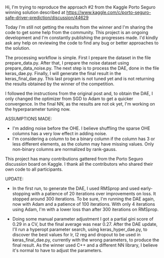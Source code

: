 Hi, I'm trying to reproduce the approach #2 from the Kaggle Porto Seguro winning solution described at https://www.kaggle.com/c/porto-seguro-safe-driver-prediction/discussion/44629

Today I'm still not getting the results from the winner and I'm sharing the code to get some help from the community. This project is an ongoing development and I'm constantly publishing the progresses made. I'd kindly ask any help on reviewing the code to find any bug or better approaches to the solution.

The processing workflow is simple. First I prepare the dataset in the file prepare_data.py. After that, I prepare the noise dataset using prepare_data_noise.py. The next step is to process the DAE, done in the file keras_dae.py. Finally, I will generate the final result in the keras_final_dae.py. This last program is not tuned yet and is not returning the results obtained by the winner of the competition.

I followed the instructions from the original post and, to obtain the DAE, I only changed the optimizer from SGD to Adam to get a quicker convergence. In the final NN, as the results are not ok yet, I'm working on the hyperparameter tuning now.

ASSUMPTIONS MADE:

- I'm adding noise before the OHE. I believe shuffling the sparse OHE columns has a very low effect in adding noise.
- I'm considering a column to be a binary column if the column has 3 or less different elements, as the column may have missing values. Only non-binary columns are normalized by rank-gauss.

This project has many contributions gattered from the Porto Seguro discussion board on Kaggle. I thank all the contributors who shared their own code to all participants.

UPDATE:

- In the first run, to generate the DAE, I used RMSprop and used early-stopping with a patience of 20 iterations over improvements on loss. It stopped around 300 iterations. To be sure, I'm running the DAE again, now with Adam and a patience of 100 iterations. With only 4 iterations using Adam, I'm with a lower loss than after 300 iterations on RMSprop.

- Doing some manual parameter adjustment I got a partial gini score of 0.29 in a CV, but the final average was near 0.27. After the DAE update, I'll run a hyperopt parameter search, using keras_hyper_dae.py, to discover the best values for lr, l2 reg and dropout to be used in keras_final_dae.py, currently with the wrong parameters, to produce the final result. As the winner used C++ and a different NN library, I believe it's normal to have to adjust the parameters. 